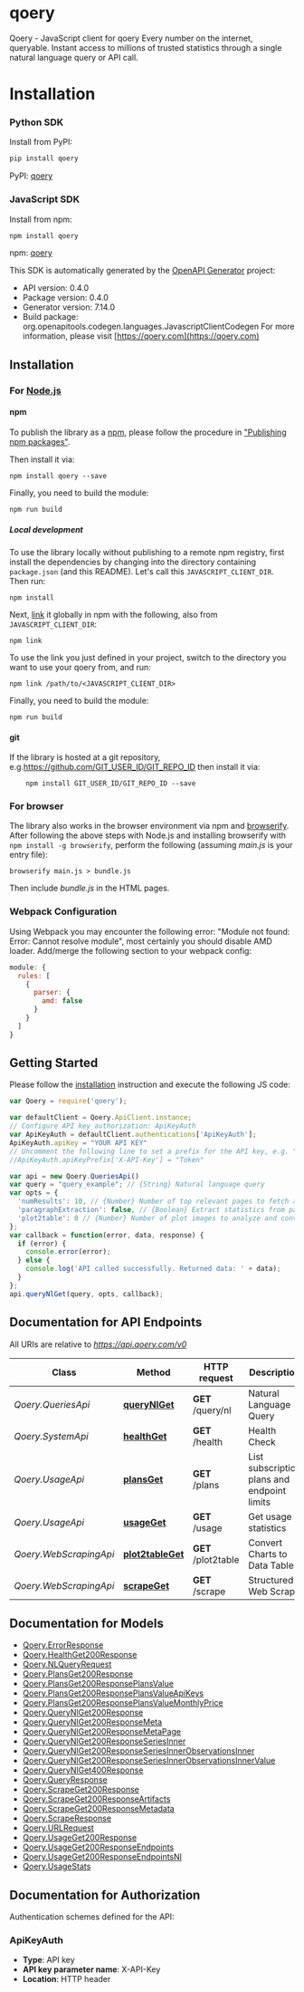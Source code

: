 # qoery

Qoery - JavaScript client for qoery
Every number on the internet, queryable. Instant access to millions of trusted
statistics through a single natural language query or API call.

# Installation

### Python SDK

Install from PyPI:

```bash
pip install qoery
```

PyPI: [qoery](https://pypi.org/project/qoery/)

### JavaScript SDK

Install from npm:

```bash
npm install qoery
```

npm: [qoery](https://www.npmjs.com/package/qoery)

This SDK is automatically generated by the [OpenAPI Generator](https://openapi-generator.tech) project:

- API version: 0.4.0
- Package version: 0.4.0
- Generator version: 7.14.0
- Build package: org.openapitools.codegen.languages.JavascriptClientCodegen
For more information, please visit [https://qoery.com](https://qoery.com)

## Installation

### For [Node.js](https://nodejs.org/)

#### npm

To publish the library as a [npm](https://www.npmjs.com/), please follow the procedure in ["Publishing npm packages"](https://docs.npmjs.com/getting-started/publishing-npm-packages).

Then install it via:

```shell
npm install qoery --save
```

Finally, you need to build the module:

```shell
npm run build
```

##### Local development

To use the library locally without publishing to a remote npm registry, first install the dependencies by changing into the directory containing `package.json` (and this README). Let's call this `JAVASCRIPT_CLIENT_DIR`. Then run:

```shell
npm install
```

Next, [link](https://docs.npmjs.com/cli/link) it globally in npm with the following, also from `JAVASCRIPT_CLIENT_DIR`:

```shell
npm link
```

To use the link you just defined in your project, switch to the directory you want to use your qoery from, and run:

```shell
npm link /path/to/<JAVASCRIPT_CLIENT_DIR>
```

Finally, you need to build the module:

```shell
npm run build
```

#### git

If the library is hosted at a git repository, e.g.https://github.com/GIT_USER_ID/GIT_REPO_ID
then install it via:

```shell
    npm install GIT_USER_ID/GIT_REPO_ID --save
```

### For browser

The library also works in the browser environment via npm and [browserify](http://browserify.org/). After following
the above steps with Node.js and installing browserify with `npm install -g browserify`,
perform the following (assuming *main.js* is your entry file):

```shell
browserify main.js > bundle.js
```

Then include *bundle.js* in the HTML pages.

### Webpack Configuration

Using Webpack you may encounter the following error: "Module not found: Error:
Cannot resolve module", most certainly you should disable AMD loader. Add/merge
the following section to your webpack config:

```javascript
module: {
  rules: [
    {
      parser: {
        amd: false
      }
    }
  ]
}
```

## Getting Started

Please follow the [installation](#installation) instruction and execute the following JS code:

```javascript
var Qoery = require('qoery');

var defaultClient = Qoery.ApiClient.instance;
// Configure API key authorization: ApiKeyAuth
var ApiKeyAuth = defaultClient.authentications['ApiKeyAuth'];
ApiKeyAuth.apiKey = "YOUR API KEY"
// Uncomment the following line to set a prefix for the API key, e.g. "Token" (defaults to null)
//ApiKeyAuth.apiKeyPrefix['X-API-Key'] = "Token"

var api = new Qoery.QueriesApi()
var query = "query_example"; // {String} Natural language query
var opts = {
  'numResults': 10, // {Number} Number of top relevant pages to fetch and process
  'paragraphExtraction': false, // {Boolean} Extract statistics from paragraph text and convert to structured series (year/value pairs)
  'plot2table': 0 // {Number} Number of plot images to analyze and convert into raw datapoints
};
var callback = function(error, data, response) {
  if (error) {
    console.error(error);
  } else {
    console.log('API called successfully. Returned data: ' + data);
  }
};
api.queryNlGet(query, opts, callback);

```

## Documentation for API Endpoints

All URIs are relative to *https://api.qoery.com/v0*

Class | Method | HTTP request | Description
------------ | ------------- | ------------- | -------------
*Qoery.QueriesApi* | [**queryNlGet**](docs/QueriesApi.md#queryNlGet) | **GET** /query/nl | Natural Language Query
*Qoery.SystemApi* | [**healthGet**](docs/SystemApi.md#healthGet) | **GET** /health | Health Check
*Qoery.UsageApi* | [**plansGet**](docs/UsageApi.md#plansGet) | **GET** /plans | List subscription plans and endpoint limits
*Qoery.UsageApi* | [**usageGet**](docs/UsageApi.md#usageGet) | **GET** /usage | Get usage statistics
*Qoery.WebScrapingApi* | [**plot2tableGet**](docs/WebScrapingApi.md#plot2tableGet) | **GET** /plot2table | Convert Charts to Data Tables
*Qoery.WebScrapingApi* | [**scrapeGet**](docs/WebScrapingApi.md#scrapeGet) | **GET** /scrape | Structured Web Scrape


## Documentation for Models

 - [Qoery.ErrorResponse](docs/ErrorResponse.md)
 - [Qoery.HealthGet200Response](docs/HealthGet200Response.md)
 - [Qoery.NLQueryRequest](docs/NLQueryRequest.md)
 - [Qoery.PlansGet200Response](docs/PlansGet200Response.md)
 - [Qoery.PlansGet200ResponsePlansValue](docs/PlansGet200ResponsePlansValue.md)
 - [Qoery.PlansGet200ResponsePlansValueApiKeys](docs/PlansGet200ResponsePlansValueApiKeys.md)
 - [Qoery.PlansGet200ResponsePlansValueMonthlyPrice](docs/PlansGet200ResponsePlansValueMonthlyPrice.md)
 - [Qoery.QueryNlGet200Response](docs/QueryNlGet200Response.md)
 - [Qoery.QueryNlGet200ResponseMeta](docs/QueryNlGet200ResponseMeta.md)
 - [Qoery.QueryNlGet200ResponseMetaPage](docs/QueryNlGet200ResponseMetaPage.md)
 - [Qoery.QueryNlGet200ResponseSeriesInner](docs/QueryNlGet200ResponseSeriesInner.md)
 - [Qoery.QueryNlGet200ResponseSeriesInnerObservationsInner](docs/QueryNlGet200ResponseSeriesInnerObservationsInner.md)
 - [Qoery.QueryNlGet200ResponseSeriesInnerObservationsInnerValue](docs/QueryNlGet200ResponseSeriesInnerObservationsInnerValue.md)
 - [Qoery.QueryNlGet400Response](docs/QueryNlGet400Response.md)
 - [Qoery.QueryResponse](docs/QueryResponse.md)
 - [Qoery.ScrapeGet200Response](docs/ScrapeGet200Response.md)
 - [Qoery.ScrapeGet200ResponseArtifacts](docs/ScrapeGet200ResponseArtifacts.md)
 - [Qoery.ScrapeGet200ResponseMetadata](docs/ScrapeGet200ResponseMetadata.md)
 - [Qoery.ScrapeResponse](docs/ScrapeResponse.md)
 - [Qoery.URLRequest](docs/URLRequest.md)
 - [Qoery.UsageGet200Response](docs/UsageGet200Response.md)
 - [Qoery.UsageGet200ResponseEndpoints](docs/UsageGet200ResponseEndpoints.md)
 - [Qoery.UsageGet200ResponseEndpointsNl](docs/UsageGet200ResponseEndpointsNl.md)
 - [Qoery.UsageStats](docs/UsageStats.md)


## Documentation for Authorization


Authentication schemes defined for the API:
### ApiKeyAuth


- **Type**: API key
- **API key parameter name**: X-API-Key
- **Location**: HTTP header

